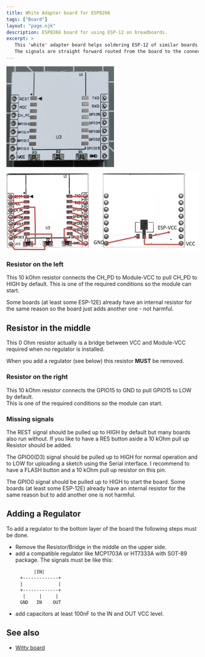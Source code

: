 ```yaml
---
title: White Adapter board for ESP8266
tags: ["Board"]
layout: "page.njk"
description: ESP8266 board for using ESP-12 on breadboards.
excerpt: >
   This 'white' adapter board helps soldering ESP-12 of similar boards in regular breadboards and prototype boards.
   The signals are straight forward routed from the board to the connectors with some exceptions only:
---
```


![White Adapter Board](/boards/whiteadapter.jpg)

![Adapter Board with Wires](/boards/whiteadapterwires.png)


### Resistor on the left

This 10 kOhm resistor connects the CH_PD to Module-VCC to pull CH_PD to HIGH by default.
This is one of the required conditions so the module can start.

Some boards (at least some ESP-12E) already have an internal resistor for the same reason so the board just adds another one - not harmful.


## Resistor in the middle

This 0 Ohm resistor actually is a bridge between VCC and Module-VCC required when no regulator is installed.

When you add a regulator (see below) this resistor **MUST** be removed.


### Resistor on the right

This 10 kOhm resistor connects the GPIO15 to GND to pull GPIO15 to LOW by default.  
This is one of the required conditions so the module can start.

### Missing signals

The REST signal should be pulled up to HIGH by default but many boards also run without.
If you like to have a RES button aside a 10 kOhm pull up Resistor should be added.

The GPIO0(D3) signal should be pulled up to HIGH for normal operation and to LOW for uploading a sketch using the Serial interface.
I recommend to have a FLASH button and a 10 kOhm pull up resistor on this pin.

The GPIO0 signal should be pulled up to HIGH to start the board. 
Some boards (at least some ESP-12E) already have an internal resistor for the same reason but to add another one is not harmful.


## Adding a Regulator

To add a regulator to the bottom layer of the board the following steps must be done.

* Remove the Resistor/Bridge in the middle on the upper side.
* add a compatible regulator like MCP1703A or HT7333A with SOT-89 package. The signals must be like this:

```
          |IN|
     +-------------+
     |             |
     +-------------+
      |     |     |
     GND   IN    OUT
```

* add capacitors at least 100nF to the IN and OUT VCC level.


## See also

* [Witty board](/boards/witty.md)
